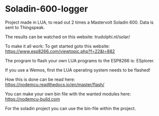 # Soladin-600-logger

Project made in LUA, to read out 2 times a Mastervolt Soladin 600. Data is sent to Thingspeak.

The results can be watched on this website: trudolphi.nl/solar/

To make it all work:
To get started goto this website: https://www.esp8266.com/viewtopic.php?f=22&t=882

The program to flash your own LUA programs to the ESP8266 is: ESplorer.

If you use a Wemos, first the LUA operating system needs to be flashed!

How this is done can be read here: https://nodemcu.readthedocs.io/en/master/flash/

You can make your own bin file with the wanted modules here: https://nodemcu-build.com

For the soladin project you can use the bin-file within the project.

